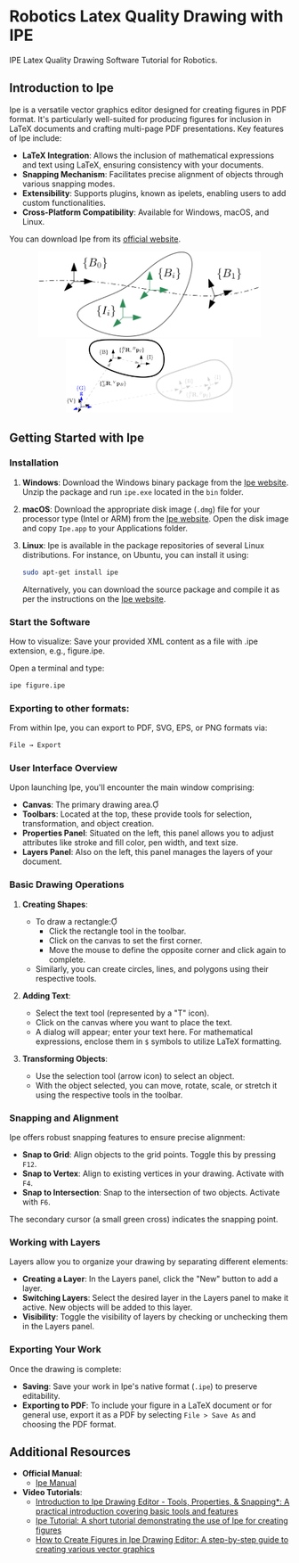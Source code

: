 # Robotics Latex Quality Drawing with IPE
IPE Latex Quality Drawing Software Tutorial for Robotics.

## Introduction to Ipe

Ipe is a versatile vector graphics editor designed for creating figures in PDF format. It's particularly well-suited for producing figures for inclusion in LaTeX documents and crafting multi-page PDF presentations. Key features of Ipe include:

- **LaTeX Integration**: Allows the inclusion of mathematical expressions and text using LaTeX, ensuring consistency with your documents.
- **Snapping Mechanism**: Facilitates precise alignment of objects through various snapping modes.
- **Extensibility**: Supports plugins, known as ipelets, enabling users to add custom functionalities.
- **Cross-Platform Compatibility**: Available for Windows, macOS, and Linux.

You can download Ipe from its [official website](https://ipe.otfried.org/).

<div align="center">
  <img src="media/interp.png" width="400">
  <img src="media/frames.png" width="300">
</div>

## Getting Started with Ipe

### Installation

1. **Windows**: Download the Windows binary package from the [Ipe website](https://ipe.otfried.org/). Unzip the package and run `ipe.exe` located in the `bin` folder.
2. **macOS**: Download the appropriate disk image (`.dmg`) file for your processor type (Intel or ARM) from the [Ipe website](https://ipe.otfried.org/). Open the disk image and copy `Ipe.app` to your Applications folder.
3. **Linux**: Ipe is available in the package repositories of several Linux distributions. For instance, on Ubuntu, you can install it using:

   ```bash
   sudo apt-get install ipe
   ```

   Alternatively, you can download the source package and compile it as per the instructions on the [Ipe website](https://ipe.otfried.org/).

### Start the Software
How to visualize:
Save your provided XML content as a file with .ipe extension, e.g., figure.ipe.

Open a terminal and type:
```bash
ipe figure.ipe
```
### Exporting to other formats:
From within Ipe, you can export to PDF, SVG, EPS, or PNG formats via:
```bash
File → Export
```

### User Interface Overview

Upon launching Ipe, you'll encounter the main window comprising:

- **Canvas**: The primary drawing area.
- **Toolbars**: Located at the top, these provide tools for selection, transformation, and object creation.
- **Properties Panel**: Situated on the left, this panel allows you to adjust attributes like stroke and fill color, pen width, and text size.
- **Layers Panel**: Also on the left, this panel manages the layers of your document.

### Basic Drawing Operations

1. **Creating Shapes**:
   - To draw a rectangle:
     - Click the rectangle tool in the toolbar.
     - Click on the canvas to set the first corner.
     - Move the mouse to define the opposite corner and click again to complete.
   - Similarly, you can create circles, lines, and polygons using their respective tools.

2. **Adding Text**:
   - Select the text tool (represented by a "T" icon).
   - Click on the canvas where you want to place the text.
   - A dialog will appear; enter your text here. For mathematical expressions, enclose them in `$` symbols to utilize LaTeX formatting.

3. **Transforming Objects**:
   - Use the selection tool (arrow icon) to select an object.
   - With the object selected, you can move, rotate, scale, or stretch it using the respective tools in the toolbar.

### Snapping and Alignment

Ipe offers robust snapping features to ensure precise alignment:

- **Snap to Grid**: Align objects to the grid points. Toggle this by pressing `F12`.
- **Snap to Vertex**: Align to existing vertices in your drawing. Activate with `F4`.
- **Snap to Intersection**: Snap to the intersection of two objects. Activate with `F6`.

The secondary cursor (a small green cross) indicates the snapping point.

### Working with Layers

Layers allow you to organize your drawing by separating different elements:

- **Creating a Layer**: In the Layers panel, click the "New" button to add a layer.
- **Switching Layers**: Select the desired layer in the Layers panel to make it active. New objects will be added to this layer.
- **Visibility**: Toggle the visibility of layers by checking or unchecking them in the Layers panel.

### Exporting Your Work

Once the drawing is complete:

- **Saving**: Save your work in Ipe's native format (`.ipe`) to preserve editability.
- **Exporting to PDF**: To include your figure in a LaTeX document or for general use, export it as a PDF by selecting `File > Save As` and choosing the PDF format.

## Additional Resources

- **Official Manual**:
  - [Ipe Manual](https://ipe.otfried.org/ipe-manual.pdf)
- **Video Tutorials**:
   - [Introduction to Ipe Drawing Editor - Tools, Properties, & Snapping*: A practical introduction covering basic tools and features]()
   - [Ipe Tutorial: A short tutorial demonstrating the use of Ipe for creating figures]()
   - [How to Create Figures in Ipe Drawing Editor: A step-by-step guide to creating various vector graphics]()




